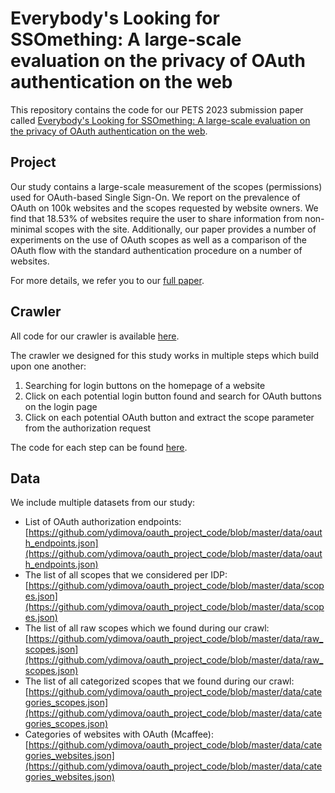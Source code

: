 # Everybody's Looking for SSOmething: A large-scale evaluation on the privacy of OAuth authentication on the web

This repository contains the code for our PETS 2023 submission paper called [Everybody's Looking for SSOmething: A large-scale evaluation on the privacy of OAuth authentication on the web]().


## Project
Our study contains a large-scale measurement of the scopes (permissions) used for OAuth-based Single Sign-On. We report on the prevalence of OAuth on 100k websites and the scopes requested by website owners. We find that 18.53% of websites require the user to share information from non-minimal scopes with the site. Additionally, our paper provides a number of experiments on the use of OAuth scopes as well as a comparison of the OAuth flow with the standard authentication procedure on a number of websites. 

For more details, we refer you to our [full paper]().

## Crawler
All code for our crawler is available [here](https://github.com/ydimova/oauth_project_code/tree/master).

The crawler we designed for this study works in multiple steps which build upon one another:
1. Searching for login buttons on the homepage of a website
2. Click on each potential login button found and search for OAuth buttons on the login page
3. Click on each potential OAuth button and extract the scope parameter from the authorization request

The code for each step can be found [here](https://github.com/ydimova/oauth_project_code/blob/master/run.py).

## Data

We include multiple datasets from our study:
- List of OAuth authorization endpoints: [https://github.com/ydimova/oauth_project_code/blob/master/data/oauth_endpoints.json](https://github.com/ydimova/oauth_project_code/blob/master/data/oauth_endpoints.json)
- The list of all scopes that we considered per IDP: [https://github.com/ydimova/oauth_project_code/blob/master/data/scopes.json](https://github.com/ydimova/oauth_project_code/blob/master/data/scopes.json)
- The list of all raw scopes which we found during our crawl: [https://github.com/ydimova/oauth_project_code/blob/master/data/raw_scopes.json](https://github.com/ydimova/oauth_project_code/blob/master/data/raw_scopes.json)
- The list of all categorized scopes that we found during our crawl: [https://github.com/ydimova/oauth_project_code/blob/master/data/categories_scopes.json](https://github.com/ydimova/oauth_project_code/blob/master/data/categories_scopes.json)
- Categories of websites with OAuth (Mcaffee): [https://github.com/ydimova/oauth_project_code/blob/master/data/categories_websites.json](https://github.com/ydimova/oauth_project_code/blob/master/data/categories_websites.json)